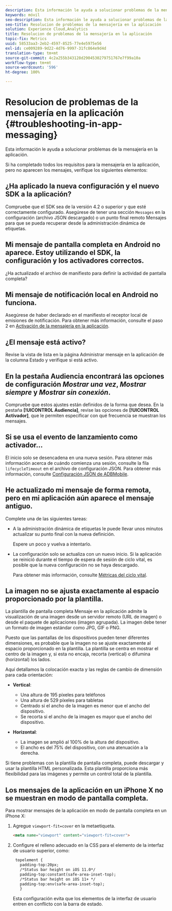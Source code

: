 ```yaml
---
description: Esta información le ayuda a solucionar problemas de la mensajería en la aplicación.
keywords: móvil
seo-description: Esta información le ayuda a solucionar problemas de la mensajería en la aplicación.
seo-title: Resolucion de problemas de la mensajería en la aplicación
solution: Experience Cloud,Analytics
title: Resolucion de problemas de la mensajería en la aplicación
topic-fix: Metrics
uuid: 58533aa3-2eb2-4597-8525-77e4e5975e56
exl-id: ce009289-9d22-4d76-9997-31fc864e9d4d
translation-type: tm+mt
source-git-commit: 4c2a255b343128d2904530279751767e7f99a10a
workflow-type: tm+mt
source-wordcount: '596'
ht-degree: 100%

---
```


# Resolucion de problemas de la mensajería en la aplicación {#troubleshooting-in-app-messaging}

Esta información le ayuda a solucionar problemas de la mensajería en la aplicación.

Si ha completado todos los requisitos para la mensajería en la aplicación, pero no aparecen los mensajes, verifique los siguientes elementos:

## ¿Ha aplicado la nueva configuración y el nuevo SDK a la aplicación?

Compruebe que el SDK sea de la versión 4.2 o superior y que esté correctamente configurado. Asegúrese de tener una sección `Messages` en la configuración (archivo JSON descargado) o un punto final remoto Mensajes para que se pueda recuperar desde la administración dinámica de etiquetas.

## Mi mensaje de pantalla completa en Android no aparece. Estoy utilizando el SDK, la configuración y los activadores correctos.

¿Ha actualizado el archivo de manifiesto para definir la actividad de pantalla completa?

## Mi mensaje de notificación local en Android no funciona.

Asegúrese de haber declarado en el manifiesto el receptor local de emisiones de notificación. Para obtener más información, consulte el paso 2 en [Activación de la mensajería en la aplicación](/help/android/messaging-main/messaging/messaging.md).

## ¿El mensaje está activo?

Revise la vista de lista en la página Administrar mensaje en la aplicación de la columna Estado y verifique si está activo.

## En la pestaña Audiencia encontrará las opciones de configuración *Mostrar una vez*, *Mostrar siempre* y *Mostrar sin conexión*.

Compruebe que estos ajustes están definidos de la forma que desea. En la pestaña **[!UICONTROL Audiencia]**, revise las opciones de **[!UICONTROL Activador]**, que le permiten especificar con qué frecuencia se muestran los mensajes.

## Si se usa el evento de lanzamiento como activador…

El inicio solo se desencadena en una nueva sesión. Para obtener más información acerca de cuándo comienza una sesión, consulte la fila `lifecycleTimeout` en el archivo de configuración JSON. Para obtener más información, consulte [Configuración JSON de ADBMobile](/help/ios/configuration/json-config/json-config.md).

## He actualizado mi mensaje de forma remota, pero en mi aplicación aún aparece el mensaje antiguo.

Complete una de las siguientes tareas:

* A la administración dinámica de etiquetas le puede llevar unos minutos actualizar su punto final con la nueva definición.

   Espere un poco y vuelva a intentarlo.

* La configuración solo se actualiza con un nuevo inicio.
Si la aplicación se reinició durante el tiempo de espera de sesión de ciclo vital, es posible que la nueva configuración no se haya descargado.

   Para obtener más información, consulte [Métricas del ciclo vital](/help/ios/metrics.md).

## La imagen no se ajusta exactamente al espacio proporcionado por la plantilla.

La plantilla de pantalla completa Mensaje en la aplicación admite la visualización de una imagen desde un servidor remoto (URL de imagen) o desde el paquete de aplicaciones (imagen agrupada). La imagen debe tener un formato de imagen estándar como JPG, GIF o PNG.

Puesto que las pantallas de los dispositivos pueden tener diferentes dimensiones, es probable que la imagen no se ajuste exactamente al espacio proporcionado en la plantilla. La plantilla se centra en mostrar el centro de la imagen y, si esta no encaja, recorta (vertical) o difumina (horizontal) los lados.

Aquí detallamos la colocación exacta y las reglas de cambio de dimensión para cada orientación:

* **Vertical**:
   * Una altura de 195 píxeles para teléfonos
   * Una altura de 529 píxeles para tabletas
   * Centrado si el ancho de la imagen es menor que el ancho del dispositivo.
   * Se recorta si el ancho de la imagen es mayor que el ancho del dispositivo.

* **Horizontal**:
   * La imagen se amplió al 100% de la altura del dispositivo.
   * El ancho es del 75% del dispositivo, con una atenuación a la derecha.

Si tiene problemas con la plantilla de pantalla completa, puede descargar y usar la plantilla HTML personalizada. Esta plantilla proporciona más flexibilidad para las imágenes y permite un control total de la plantilla.

## Los mensajes de la aplicación en un iPhone X no se muestran en modo de pantalla completa.

Para mostrar mensajes de la aplicación en modo de pantalla completa en un iPhone X:

1. Agregue `viewport-fit=cover` en la metaetiqueta.

   ```html
   <meta name="viewport" content="viewport-fit=cover">
   ```

1. Configure el relleno adecuado en la CSS para el elemento de la interfaz de usuario superior, como:

   ```html
    topelement {
      padding-top:20px;
      /*Status bar height on iOS 11.0*/
      padding-top:constant(safe-area-inset-top);
      /*Status bar height on iOS 11+ */
      padding-top:env(safe-area-inset-top);
      } 
   ```

   Esta configuración evita que los elementos de la interfaz de usuario entren en conflicto con la barra de estado.
